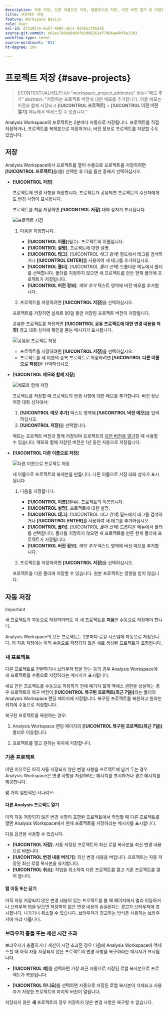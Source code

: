 ```yaml
---
description: 자동 저장, 다른 이름으로 저장, 템플릿으로 저장, 이전 버전 열기 등 다양한 저장 옵션에 대해 알아봅니다.
title: 프로젝트 저장
feature: Workspace Basics
role: User
exl-id: d751057e-6a5f-4605-abc1-9259a1f95a28
source-git-commit: a62ac798da9d66fa3d88262ef7d04aa4bf6a3303
workflow-type: tm+mt
source-wordcount: '851'
ht-degree: 20%

---
```


# 프로젝트 저장 {#save-projects}

<!-- markdownlint-disable MD034 -->

>[!CONTEXTUALHELP]
>id="workspace_project_addnotes"
>title="메모 추가"
>abstract="저장하는 프로젝트 버전에 대한 메모를 추가합니다. 이들 메모는 버전과 함께 저장되고 **[!UICONTROL 프로젝트]** > **[!UICONTROL 이전 버전 열기]** 메뉴에서 액세스할 수 있습니다."

<!-- markdownlint-enable MD034 -->


Analysis Workspace의 프로젝트는 2분마다 자동으로 저장됩니다. 프로젝트를 직접 저장하거나, 프로젝트를 복제본으로 저장하거나, 버전 정보로 프로젝트를 저장할 수도 있습니다.

## 저장

Analysis Workspace에서 프로젝트를 열어 수동으로 프로젝트를 저장하려면 **[!UICONTROL 프로젝트]**&#x200B;을(를) 선택한 후 다음 옵션 중에서 선택하십시오.

* **[!UICONTROL 저장]**

  프로젝트에 변경 사항을 저장합니다. 프로젝트가 공유되면 프로젝트의 수신자에게도 변경 사항이 표시됩니다.

  프로젝트를 처음 저장하면 **[!UICONTROL 저장]** 대화 상자가 표시됩니다.

  ![프로젝트 저장](assets/save-project.png)

   1. 다음을 지정합니다.

      * **[!UICONTROL 이름]**(필수). 프로젝트의 이름입니다.
      * **[!UICONTROL 설명]**. 프로젝트에 대한 설명.
      * **[!UICONTROL 태그]**. [!UICONTROL *태그 검색*] 필드에서 태그를 검색하거나 **[!UICONTROL ENTER]**&#x200B;를 사용하여 새 태그를 추가하십시오.
      * **[!UICONTROL 폴더]**. [!UICONTROL *폴더 선택*] 드롭다운 메뉴에서 폴더를 선택합니다. 폴더를 지정하지 않으면 새 프로젝트를 만든 현재 폴더에 프로젝트가 저장됩니다.
      * **[!UICONTROL 버전 정보]**. *메모 추가* 텍스트 영역에 버전 메모를 추가합니다.

   1. 프로젝트를 저장하려면 **[!UICONTROL 저장]**&#x200B;을 선택하십시오.

  프로젝트를 저장하면 실제로 90일 동안 저장된 프로젝트 버전이 저장됩니다.

  공유한 프로젝트를 저장하면 **[!UICONTROL 공유 프로젝트에 대한 변경 내용을 저장]** 경고 대화 상자에 확인을 묻는 메시지가 표시됩니다.

  ![공유된 프로젝트 저장](assets/save-project-shared.png)

   * 프로젝트를 저장하려면 **[!UICONTROL 저장]**&#x200B;을 선택하십시오.
   * 프로젝트를 새 이름의 중복 프로젝트로 저장하려면 **[!UICONTROL 다른 이름으로 저장]**&#x200B;을 선택하십시오.


* **[!UICONTROL 메모와 함께 저장]**

  ![메모와 함께 저장](assets/save-version-notes.png)

  프로젝트를 저장할 때 프로젝트의 변경 사항에 대한 메모를 추가합니다. 버전 정보 저장 대화 상자에서:

   1. **[!UICONTROL 메모 추가]** 텍스트 영역에 **[!UICONTROL 버전 메모]**&#x200B;를 입력하십시오.
   1. **[!UICONTROL 저장]**&#x200B;을 선택합니다.

  메모는 프로젝트 버전과 함께 저장되며 프로젝트의 [이전 버전을 열기](open-projects.md#open-previous-version)할 때 사용할 수 있습니다. 메모와 함께 저장된 버전은 1년 동안 자동으로 저장됩니다.

* **[!UICONTROL 다른 이름으로 저장]**

  ![다른 이름으로 프로젝트 저장](assets/save-project-as.png)

  새 이름으로 프로젝트의 복제본을 만듭니다. 다른 이름으로 저장 대화 상자가 표시됩니다.

   1. 다음을 지정합니다.

      * **[!UICONTROL 이름]**(필수). 프로젝트의 이름입니다.
      * **[!UICONTROL 설명]**. 프로젝트에 대한 설명.
      * **[!UICONTROL 태그]**. [!UICONTROL *태그 검색*] 필드에서 태그를 검색하거나 **[!UICONTROL ENTER]**&#x200B;를 사용하여 새 태그를 추가하십시오.
      * **[!UICONTROL 폴더]**. [!UICONTROL *폴더 선택*] 드롭다운 메뉴에서 폴더를 선택합니다. 폴더를 지정하지 않으면 새 프로젝트를 만든 현재 폴더에 프로젝트가 저장됩니다.
      * **[!UICONTROL 버전 정보]**. *메모 추가* 텍스트 영역에 버전 메모를 추가합니다.

   1. 프로젝트를 저장하려면 **[!UICONTROL 저장]**&#x200B;을 선택하십시오.

  프로젝트를 다른 폴더에 저장할 수 있습니다. 원본 프로젝트는 영향을 받지 않습니다.


<!-- Cannot find this option in CJA 
| **[!UICONTROL Save as template]** | Save your project as a [custom template](https://experienceleague.adobe.com/docs/analytics/analyze/analysis-workspace/build-workspace-project/starter-projects.html) that becomes available to your organization under **[!UICONTROL Project > New]** | 
-->

## 자동 저장


>[!IMPORTANT]
>
>새 프로젝트가 자동으로 저장되더라도 각 새 프로젝트를 **처음**&#x200B;번 수동으로 저장해야 합니다.
>

Analysis Workspace의 모든 프로젝트는 2분마다 로컬 시스템에 자동으로 저장됩니다. 이 자동 저장에는 아직 수동으로 저장되지 않은 새로 생성된 프로젝트가 포함됩니다.

### 새 프로젝트

다른 프로젝트로 전환하거나 브라우저 탭을 닫는 등의 경우 Analysis Workspace에 새 프로젝트를 수동으로 저장하라는 메시지가 표시됩니다.

새로 만든 프로젝트를 수동으로 저장하기 전에 예기치 않게 액세스 권한을 상실하는 경우 프로젝트의 복구 버전이 **[!UICONTROL 복구된 프로젝트(최근 7일)]**&#x200B;라는 폴더의 Analysis Workspace 랜딩 페이지에 저장됩니다. 복구된 프로젝트를 복원하고 원하는 위치에 수동으로 저장합니다.

복구된 프로젝트를 복원하는 경우:

1. Analysis Workspace 랜딩 페이지의 **[!UICONTROL 복구된 프로젝트(최근 7일)]** 폴더로 이동합니다.

<!-- 
     ![The list of folders highlighting the Recovered Project folder.](assets/recovered-folder.png)
  -->

1. 프로젝트를 열고 원하는 위치에 저장합니다.


### 기존 프로젝트

어떤 이유로든 아직 자동 저장되지 않은 변경 사항을 프로젝트에 남겨 두는 경우 Analysis Workspace은 변경 사항을 저장하라는 메시지를 표시하거나 경고 메시지를 제공합니다.


몇 가지 일반적인 시나리오:

#### 다른 Analysis 프로젝트 열기

아직 자동 저장되지 않은 변경 사항이 포함된 프로젝트에서 작업할 때 다른 프로젝트를 열면 Analysis Workspace에서 현재 프로젝트를 저장하라는 메시지를 표시합니다.

다음 옵션을 사용할 수 있습니다.

* **[!UICONTROL 저장]**: 자동 저장된 프로젝트의 최신 로컬 복사본을 최신 변경 내용으로 바꿉니다.
* **[!UICONTROL 변경 내용 버리기]**: 최신 변경 내용을 버립니다. 프로젝트는 자동 저장된 최신 로컬 복사본을 유지합니다.
* **[!UICONTROL 취소]**: 작업을 취소하여 다른 프로젝트를 열고 기존 프로젝트를 열어 둡니다.

<!-- ![Click Save to save changes to a project.](assets/existing-save.png) -->

#### 탭 이동 또는 닫기

아직 자동 저장되지 않은 변경 내용이 있는 프로젝트를 볼 때 페이지에서 멀리 이동하거나 브라우저 탭을 닫으면 저장하지 않은 변경 내용이 손실된다는 경고가 브라우저에 표시됩니다. 나가거나 취소할 수 있습니다. 브라우저가 경고하는 방식은 사용하는 브라우저에 따라 다릅니다.


### 브라우저 충돌 또는 세션 시간 초과

브라우저가 충돌하거나 세션이 시간 초과된 경우 다음에 Analysis Workspace에 액세스할 때 아직 자동 저장되지 않은 프로젝트의 변경 사항을 복구하라는 메시지가 표시됩니다.

* **[!UICONTROL 예]**&#x200B;를 선택하면 가장 최근 자동으로 저장된 로컬 복사본으로 프로젝트가 복원됩니다.

* **[!UICONTROL 아니요]**&#x200B;를 선택하면 자동으로 저장된 로컬 복사본이 삭제되고 사용자가 저장한 프로젝트의 마지막 버전이 열립니다.

<!--![The Project Recovery dialog box.](assets/project-recovery.png)-->



저장되지 않은 **새** 프로젝트의 경우 저장하지 않은 변경 사항은 복구할 수 없습니다.


<!-- Shouldn't this belong to another page?  Moved it to a new open projects page


## Open previously saved version

To open a previously saved version of a project:

1. Select **[!UICONTROL Open previous version]** from the **[!UICONTROL Project]** menu.

   ![The Previously saved project versions list and options to show All versions or Only versions with notes.](assets/open-previously-saved.png)

1. Review the list of previous versions available. You can switch between **[!UICONTROL All versions]** and **[!UICONTROL Only versions with notes]**.

   For each version, the list shows a timestamp
   [!UICONTROL Timestamp] and [!UICONTROL Editor] are shown, in addition to [!UICONTROL Notes] if they were added when the [!UICONTROL Editor] saved. Versions without notes are stored for 90 days; versions with notes are stored for 1 year.
1. Select a previous version and click **[!UICONTROL Load]**.
   The previous version then loads with a notification. The previous version does not become the current saved version of your project until you click **[!UICONTROL Save]**. If you navigate away from the loaded version, when you return, you will see the last saved version of the project.

-->
